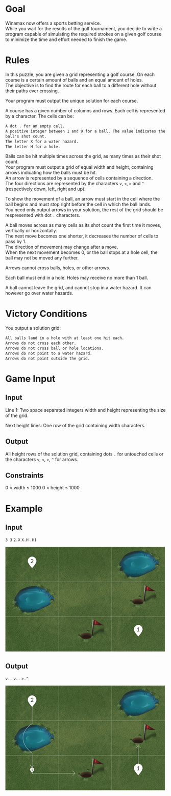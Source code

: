 # Goal
Winamax now offers a sports betting service.  
While you wait for the results of the golf tournament, you decide to write a program capable of simulating the required strokes on a given golf course to minimize the time and effort needed to finish the game.

# Rules
In this puzzle, you are given a grid representing a golf course.
On each course is a certain amount of balls and an equal amount of holes.  
The objective is to find the route for each ball to a different hole without their paths ever crossing.

Your program must output the unique solution for each course.

A course has a given number of columns and rows. Each cell is represented by a character.
The cells can be:

    A dot . for an empty cell.
    A positive integer between 1 and 9 for a ball. The value indicates the ball's shot count.
    The letter X for a water hazard.
    The letter H for a hole.

Balls can be hit multiple times across the grid, as many times as their shot count.  
Your program must output a grid of equal width and height, containing arrows indicating how the balls must be hit.  
An arrow is represented by a sequence of cells containing a direction.  
The four directions are represented by the characters `v`, `<`, `>` and `^` (respectively down, left, right and up).

To show the movement of a ball, an arrow must start in the cell where the ball begins and must stop right before the cell in which the ball lands.  
You need only output arrows in your solution, the rest of the grid should be respresented with dot `.` characters.

A ball moves across as many cells as its shot count the first time it moves, vertically or horizontally.  
The next move becomes one shorter, it decreases the number of cells to pass by 1.  
The direction of movement may change after a move.  
When the next movement becomes 0, or the ball stops at a hole cell, the ball may not be moved any further.

Arrows cannot cross balls, holes, or other arrows.

Each ball must end in a hole. Holes may receive no more than 1 ball.

A ball cannot leave the grid, and cannot stop in a water hazard. It can however go over water hazards.
 
# Victory Conditions
You output a solution grid:

    All balls land in a hole with at least one hit each.
    Arrows do not cross each other.
    Arrows do not cross ball or hole locations.
    Arrows do not point to a water hazard.
    Arrows do not point outside the grid.

# Game Input
## Input

Line 1: Two space separated integers width and height representing the size of the grid.

Next height lines: One row of the grid containing width characters.

## Output
All height rows of the solution grid, containing dots `.` for untouched cells or the characters `v`, `<`, `>`, `^` for arrows.

## Constraints
0 < width ≤ 1000
0 < height ≤ 1000


# Example
## Input
   `3 3`
   `2.X`
   `X.H`
   `.H1`
   
![altText](pic1.png "title") 

## Output
   `v..`
   `v..`
   `>.^`

![altText](pic2.png "title")  





